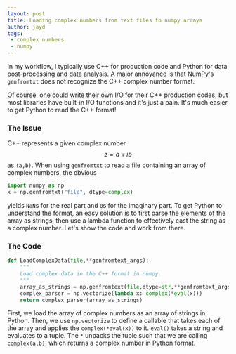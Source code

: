 ```yaml
---
layout: post
title: Loading complex numbers from text files to numpy arrays
author: jayd
tags:
 - complex numbers
 - numpy
---
```


In my workflow, I typically use C++ for production code and Python for data
post-processing and data analysis. A major annoyance is that NumPy's
`genfromtxt` does not recognize the C++ complex number format.

Of course, one could write their own I/O for their C++ production codes, but
most libraries have built-in I/O functions and it's just a pain. It's much
easier to get Python to read the C++ format!

### The Issue

C++ represents a given complex number $$z=a+ib$$ as `(a,b)`. When using
`genfromtxt` to read a file containing an array of complex numbers, the obvious
```python
import numpy as np
x = np.genfromtxt("file", dtype=complex)
```
yields `NaN`s for the real part and `0`s for the imaginary part. To get Python
to understand the format, an easy solution is to first parse the elements of the
array as strings, then use a lambda function to effectively cast the string
as a complex number. Let's show the code and work from there.


### The Code

```python
def LoadComplexData(file,**genfromtext_args):
    """
    Load complex data in the C++ format in numpy.
    """
    array_as_strings = np.genfromtext(file,dtype=str,**genfromtext_args)
    complex_parser = np.vectorize(lambda x: complex(*eval(x)))
    return complex_parser(array_as_strings)
```

First, we load the array of complex numbers as an array of strings in Python.
Then, we use `np.vectorize` to define a callable that takes each of the
array and applies the `complex(*eval(x))` to it. `eval()` takes a string
and evaluates to a tuple. The `*` unpacks the tuple such that we are calling
`complex(a,b)`, which returns a complex number in Python format.
